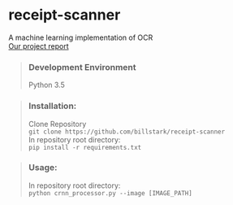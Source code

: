 # receipt-scanner
A machine learning implementation of OCR  
[Our project report](project_report.pdf)

> ### Development Environment
> Python 3.5

> ### Installation:
> Clone Repository  
> `git clone https://github.com/billstark/receipt-scanner`  
> In repository root directory:  
> `pip install -r requirements.txt`

> ### Usage:
> In repository root directory:  
> `python crnn_processor.py --image [IMAGE_PATH]`
